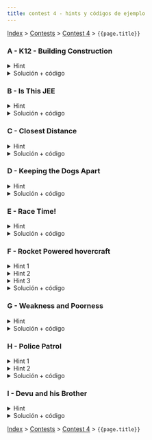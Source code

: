 ```yaml
---
title: contest 4 - hints y códigos de ejemplo
---
```

[Index](../index) > [Contests](../contests) > [Contest 4](../contests#contest-4) > ```{{page.title}}```

### A - K12 - Building Construction
<details> 
  <summary>Hint</summary>
  Problema hello world de ternary. Usar long long ints en C++ para evitar overflow del int.
</details>
<details> 
  <summary>Solución + código</summary>
  Ternary nomás. La función es convexa y es fácil de implementar. <a href="https://github.com/PabloMessina/Competitive-Programming-Material/blob/master/Solved%20problems/SPOJ/KOPC12A_BuildingConstruction.cpp">Código de ejemplo</a>
</details>

### B - Is This JEE
<details> 
  <summary>Hint</summary>
  Otro problema hello world de ternary.
</details>
<details> 
  <summary>Solución + código</summary>
  Ternary nomás. La función es convexa y es fácil de implementar. <a href="https://github.com/PabloMessina/Competitive-Programming-Material/blob/master/Solved%20problems/Codechef/ICM2003_IsThisJEE.cpp">Código de ejemplo</a>
</details>

### C - Closest Distance
<details> 
  <summary>Hint</summary>
  Notar que la función de distancia es convexa, así que podemos usar ternary.
</details>
<details> 
  <summary>Solución + código</summary>
  Ternary sobre la función de distancia nomás. La función de distancia es una función del tiempo. Podemos buscar el mínimo en el rango [0, 1] (en t = 0 están al principio y en t = 1 estan al final de sus respectivos segmentos). Esto requiere un poquito de conocimiento de geometría y vectores 2D. Intenta hacerlo por ti mism@ primero, y luego compara con la solución ejemplo para aprender una forma alternativa de implementación. <a href="https://github.com/PabloMessina/Competitive-Programming-Material/blob/master/Solved%20problems/LightOJ/1146_ClosestDistance.cpp">Código de ejemplo</a>
</details>


### D - Keeping the Dogs Apart
<details> 
  <summary>Hint</summary>
  Si recorremos los 2 paths en paralelo de a tramos, donde cada tramo es un segmento del mismo largo en ambos paths, entonces dentro de cada tramo el problema se nos reduce al mismo problema "C - Closets Distance" (el problema C es una subrutina del problema D).
</details>
<details> 
  <summary>Solución + código</summary>
  Usamos la técnica de 2 punteros: un puntero en el path A y un puntero en el path B. Asumimos que ambos perros avanzan en línea recta lo máximo que pueden hasta que alguno de los 2 perros choca con el comienzo del siguiente segmento de su path. En este instante, uno de los 2 perros cambia de dirección. Entonces, en ese tramo básicamente los 2 perros avanzan en segmentos de recta del mismo largo, entonces podemos calcular la distancia más corta entre ambos perros en ese tramo con ternary search (usamos el problema C como subrutina acá). El perro que llegó al comienzo del siguiente segmento en su path cambia de dirección, así que hacemos que su puntero aumente en 1. El puntero del otro perro sigue donde mismo pero su ubicación actual queda "a mita de camino" dentro de su segmento actual. La solución final es el mínimo entre todos los ternary searches hechos. La implementación de este problema puede ser un poco complicada la primera vez si es que no tienen mucha experiencia con problemas de geometría 2D. Intenta hacerlo por tu cuenta la primera vez, y luego compara con la solución ejemplo. <a href="https://github.com/PabloMessina/Competitive-Programming-Material/blob/master/Solved%20problems/kattis/KeepingTheDogsApart_v2.cpp">Código de ejemplo</a>
</details>

### E - Race Time!
<details> 
  <summary>Hint</summary>
  Si dibujas las ecuaciones de recta en un gráfico de tiempo vs posición, notarás que la función máximo es convexa y la función mínimo es cóncava, entonces la resta es convexa. Así que se puede hacer ternary para encontrar el mínimo.
</details>
<details> 
  <summary>Solución + código</summary>
  Ternary nomás. Hay que implementar la función f(T) y hacerle ternary. <a href="https://github.com/PabloMessina/Competitive-Programming-Material/blob/master/Solved%20problems/Codechef/AMCS03_RaceTime!.cpp">Código de ejemplo</a>
</details>


### F - Rocket Powered hovercraft
<details> 
  <summary>Hint 1</summary>
  Este es un poblema difícil que ocupa varios elementos de geometría, para llegar a la solución es necesario notar distintos detalles. En primer lugar, después de un poco de análisis se puede llegar a que cualquier solución óptima que ocupe algún giro, debe comenzar girando, de lo contrario siempre es posible demostrar que esta solución no es la óptima.
</details>
<details> 
  <summary>Hint 2</summary>
  Tomando lo anterior en cuenta podemos separar una trayectoria en 3 etapas. Sólo giro, giro y traslación (movimiento circular uniforme), y sólo traslación. Podemos notar que dado un giro inicial, sólo habrá a lo más una configuración de las siguientes 2 etapas que conllevan llegar al punto deseado.
</details>
<details> 
  <summary>Hint 3</summary>
  Dado un ángulo de giro inicial hay muchas formas de calcular el tiempo que este nos determina, para poder calcularlo noten que si dejamos de girar es necesario estar en una dirección que con sólo avanzar nos lleve al punto final. Tomando esto en cuenta podemos calcular el ángulo necesario a girar en la 2a etapa (giro y traslación) para quedar mirando al punto de destino. Para esto pueden usar herramientas de trigonometría respecto al centro del giro (Para esto basta notar que el radio de giro siempre será v / w).
</details>
<details> 
  <summary>Solución + código</summary>
  Si consideramos todo lo anterior, para resolver el problema nos basta realizar una búsqueda ternaria sobre todos los valores del giro inicial y decidir a partir del tiempo total que este nos determina, notar que sólo necesitamos considerar valores de giro a que a lo más nos lleven al ángulo inicial del punto a destino.
  <a href="https://github.com/BenjaminRubio/CompetitiveProgramming/blob/master/Problems/Kattis/RocketPoweredHovercraft.cpp">Código de ejemplo</a>
</details>

### G - Weakness and Poorness
<details> 
  <summary>Hint</summary>
  Nos piden calcular el x que minimice el máximo de los valores absolutos de sumas por intervalos en el arreglo, esto se reduce a calcular el máximo entre las sumas positivas y las sumas negativas. Para calcular por ejemplo las sumas positivas basta recorrer un arreglo linealmente y para cada i almacenar la mayor suma positiva continua que termina en i, el máximo de las sumas positivas por intervalo corresponderá al mayor numero almacenado.
  </details>
<details>
  <summary>Solución + código</summary>
  Nos podemos fijar que para un x muy pequeño o muy grande el valor buscado aumenta, por lo que debemos buscar un punto intermedio, esto lo podemos hacer con búsqueda ternaria. Intentamos con valores de x entre -10000 y 10000 por los lámites del problema y para comparar los valores intermedios e la búsqueda calculamos weakness para ese valor en particular usando el hint. Para adaptar el hint a sumas negativas simplemente se puede usar el inverso de los valores del arreglo luego de restar x.
  <a href="https://github.com/BenjaminRubio/CompetitiveProgramming/blob/master/Problems/Codeforces/WeaknessAndPoorness.cpp">Código de ejemplo</a>
</details>

### H - Police Patrol
<details> 
  <summary>Hint 1</summary>
  Se puede probar que la minima distancia a recorrer puede ser alcanzada situando la estación en la posición de algún criminal.
</details>
<details> 
  <summary>Hint 2</summary>
  Dada una posición de la estación de policía podemos calcular la distancia necesaria a recorrer tomando grupos de a lo más m criminales desde los extremos, este grupo contribuirá a la distancia total 2 veces la distancia del más lejando de ellos a la estación.
</details>
<details> 
  <summary>Solución + código</summary>
  Podemos hacer una búsqueda ternaria entera sobre los índices de las posiciones de los criminales, ya que podemos alcanzar el óptimo tomando el cuenta el hint 1. Para cada posición en la búsqueda calculamos la distancia total que requiere usando lo expresado en el hint 2.
  <a href="https://github.com/BenjaminRubio/CompetitiveProgramming/blob/master/Problems/Codeforces/PolicePatrol.cpp">Código de ejemplo</a>
</details>

### I - Devu and his Brother
<details> 
  <summary>Hint</summary>
  Notar que es fácil calcular la cantidad de pasos necesarios para hacer que el maximo de B se menor o igual a x y el minimo de A sea mayor o igual a x.
</details>
<details> 
  <summary>Solución + código</summary>
  Podemos hacer una búsqueda ternaria entera sobre los posibles valores que separan a ambos arreglos. Para calcular la cantidad de pasos necesarios para hacer que ese sea el separados es suficiente hacer pasadas lineales sobre los arreglos y calcular los pasos necesarios para arreglar las entradas que se salgan del borde definido por x.
  <a href="https://github.com/BenjaminRubio/CompetitiveProgramming/blob/master/Problems/Codeforces/DevuAndHisBrother.cpp">Código de ejemplo</a>
</details>

<!-- <details> 
  <summary>Hint</summary>   
</details>
<details> 
  <summary>Solución + código</summary>
  <a href="">Código de ejemplo</a>
</details> -->

[Index](../index) > [Contests](../contests) > [Contest 4](../contests#contest-4) > ```{{page.title}}```
